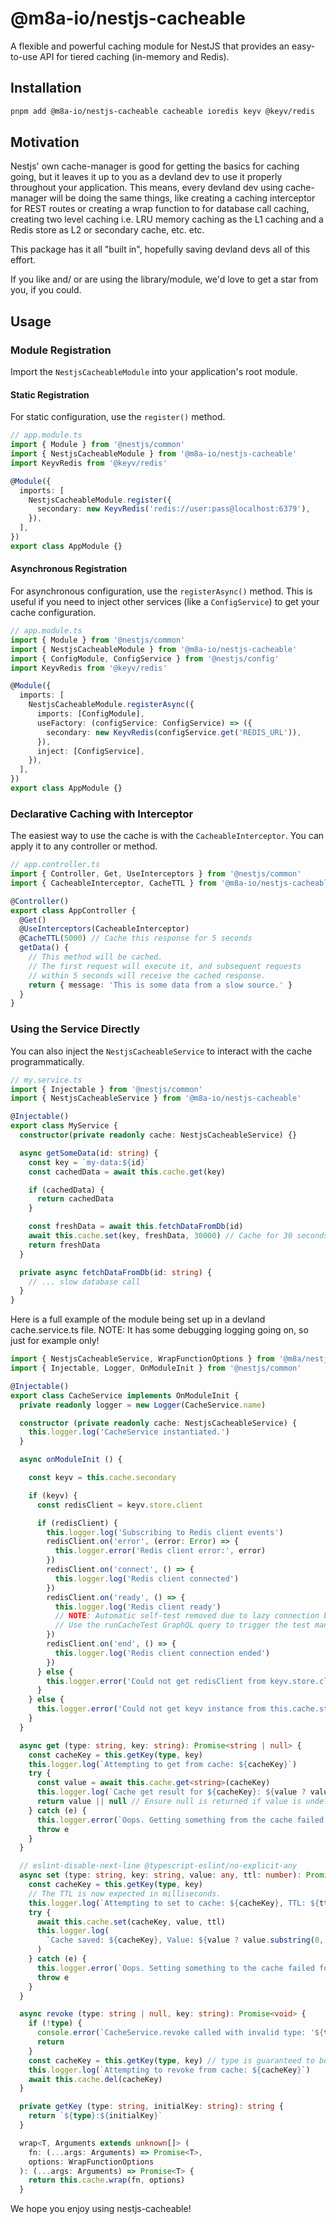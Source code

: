 # @m8a-io/nestjs-cacheable

A flexible and powerful caching module for NestJS that provides an easy-to-use API for tiered caching (in-memory and Redis).

## Installation

```bash
pnpm add @m8a-io/nestjs-cacheable cacheable ioredis keyv @keyv/redis
```

## Motivation

Nestjs' own cache-manager is good for getting the basics for caching going, but it leaves it up to you as a devland dev to use it properly throughout your application. This means, every devland dev using cache-manager will be doing the same things, like creating a caching interceptor for REST routes or creating a wrap function to for database call caching, creating two level caching  i.e. LRU memory caching as the L1 caching and a Redis store as L2 or secondary cache, etc. etc. 

This package has it all "built in", hopefully saving devland devs all of this effort. 

If you like and/ or are using the library/module, we'd love to get a star from you, if you could. 

## Usage

### Module Registration

Import the `NestjsCacheableModule` into your application's root module.

#### Static Registration

For static configuration, use the `register()` method.

```typescript
// app.module.ts
import { Module } from '@nestjs/common'
import { NestjsCacheableModule } from '@m8a-io/nestjs-cacheable'
import KeyvRedis from '@keyv/redis'

@Module({
  imports: [
    NestjsCacheableModule.register({
      secondary: new KeyvRedis('redis://user:pass@localhost:6379'),
    }),
  ],
})
export class AppModule {}
```

#### Asynchronous Registration

For asynchronous configuration, use the `registerAsync()` method. This is useful if you need to inject other services (like a `ConfigService`) to get your cache configuration.

```typescript
// app.module.ts
import { Module } from '@nestjs/common'
import { NestjsCacheableModule } from '@m8a-io/nestjs-cacheable'
import { ConfigModule, ConfigService } from '@nestjs/config'
import KeyvRedis from '@keyv/redis'

@Module({
  imports: [
    NestjsCacheableModule.registerAsync({
      imports: [ConfigModule],
      useFactory: (configService: ConfigService) => ({
        secondary: new KeyvRedis(configService.get('REDIS_URL')),
      }),
      inject: [ConfigService],
    }),
  ],
})
export class AppModule {}
```

### Declarative Caching with Interceptor

The easiest way to use the cache is with the `CacheableInterceptor`. You can apply it to any controller or method.

```typescript
// app.controller.ts
import { Controller, Get, UseInterceptors } from '@nestjs/common'
import { CacheableInterceptor, CacheTTL } from '@m8a-io/nestjs-cacheable'

@Controller()
export class AppController {
  @Get()
  @UseInterceptors(CacheableInterceptor)
  @CacheTTL(5000) // Cache this response for 5 seconds
  getData() {
    // This method will be cached.
    // The first request will execute it, and subsequent requests
    // within 5 seconds will receive the cached response.
    return { message: 'This is some data from a slow source.' }
  }
}
```

### Using the Service Directly

You can also inject the `NestjsCacheableService` to interact with the cache programmatically.

```typescript
// my.service.ts
import { Injectable } from '@nestjs/common'
import { NestjsCacheableService } from '@m8a-io/nestjs-cacheable'

@Injectable()
export class MyService {
  constructor(private readonly cache: NestjsCacheableService) {}

  async getSomeData(id: string) {
    const key = `my-data:${id}`
    const cachedData = await this.cache.get(key)

    if (cachedData) {
      return cachedData
    }

    const freshData = await this.fetchDataFromDb(id)
    await this.cache.set(key, freshData, 30000) // Cache for 30 seconds
    return freshData
  }

  private async fetchDataFromDb(id: string) {
    // ... slow database call
  }
}
```

Here is a full example of the module being set up in a devland cache.service.ts file.
NOTE: It has some debugging logging going on, so just for example only!

```typescript
import { NestjsCacheableService, WrapFunctionOptions } from '@m8a/nestjs-cacheable'
import { Injectable, Logger, OnModuleInit } from '@nestjs/common'

@Injectable()
export class CacheService implements OnModuleInit {
  private readonly logger = new Logger(CacheService.name)

  constructor (private readonly cache: NestjsCacheableService) {
    this.logger.log('CacheService instantiated.')
  }

  async onModuleInit () {

    const keyv = this.cache.secondary

    if (keyv) {
      const redisClient = keyv.store.client

      if (redisClient) {
        this.logger.log('Subscribing to Redis client events')
        redisClient.on('error', (error: Error) => {
          this.logger.error('Redis client error:', error)
        })
        redisClient.on('connect', () => {
          this.logger.log('Redis client connected')
        })
        redisClient.on('ready', () => {
          this.logger.log('Redis client ready')
          // NOTE: Automatic self-test removed due to lazy connection behavior.
          // Use the runCacheTest GraphQL query to trigger the test manually.
        })
        redisClient.on('end', () => {
          this.logger.log('Redis client connection ended')
        })
      } else {
        this.logger.error('Could not get redisClient from keyv.store.client')
      }
    } else {
      this.logger.error('Could not get keyv instance from this.cache.stores[0]')
    }
  }

  async get (type: string, key: string): Promise<string | null> {
    const cacheKey = this.getKey(type, key)
    this.logger.log(`Attempting to get from cache: ${cacheKey}`)
    try {
      const value = await this.cache.get<string>(cacheKey)
      this.logger.log(`Cache get result for ${cacheKey}: ${value ? value.substring(0, 10) + '...' : 'null'}`)
      return value || null // Ensure null is returned if value is undefined/empty string
    } catch (e) {
      this.logger.error(`Oops. Getting something from the cache failed for key ${cacheKey}:`, e)
      throw e
    }
  }

  // eslint-disable-next-line @typescript-eslint/no-explicit-any
  async set (type: string, key: string, value: any, ttl: number): Promise<void> {
    const cacheKey = this.getKey(type, key)
    // The TTL is now expected in milliseconds.
    this.logger.log(`Attempting to set to cache: ${cacheKey}, TTL: ${ttl}ms, Value: ${value}`)
    try {
      await this.cache.set(cacheKey, value, ttl)
      this.logger.log(
        `Cache saved: ${cacheKey}, Value: ${value ? value.substring(0, 10) + '...' : 'null'}, TTL: ${ttl}ms`
      )
    } catch (e) {
      this.logger.error(`Oops. Setting something to the cache failed for key ${cacheKey}:`, e)
      throw e
    }
  }

  async revoke (type: string | null, key: string): Promise<void> {
    if (!type) {
      console.error(`CacheService.revoke called with invalid type: '${type}' for key: '${key}'`)
      return
    }
    const cacheKey = this.getKey(type, key) // type is guaranteed to be a non-empty string here
    this.logger.log(`Attempting to revoke from cache: ${cacheKey}`)
    await this.cache.del(cacheKey)
  }

  private getKey (type: string, initialKey: string): string {
    return `${type}:${initialKey}`
  }

  wrap<T, Arguments extends unknown[]> (
    fn: (...args: Arguments) => Promise<T>,
    options: WrapFunctionOptions
  ): (...args: Arguments) => Promise<T> {
    return this.cache.wrap(fn, options)
  }
```

We hope you enjoy using nestjs-cacheable!
